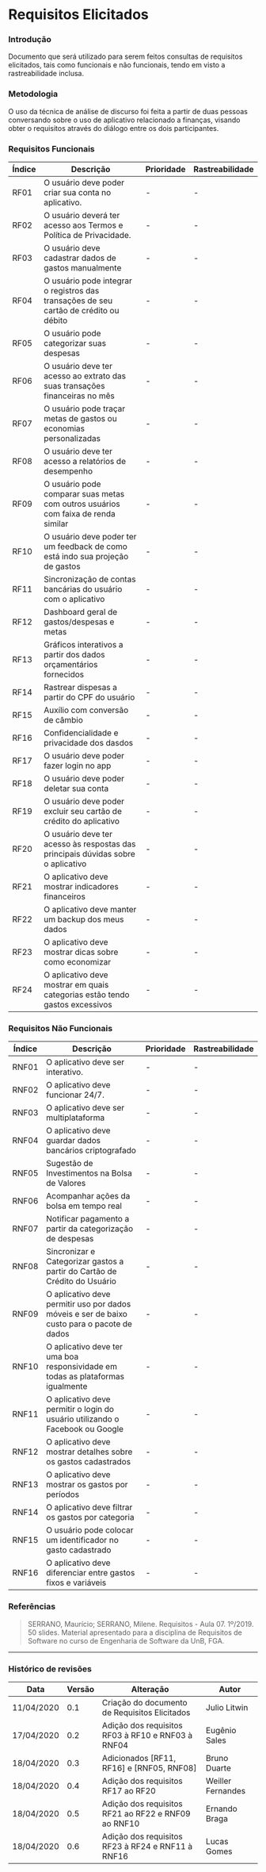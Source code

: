 # Requisitos Elicitados

### Introdução

Documento que será utilizado para serem feitos consultas de requisitos elicitados, tais como funcionais e não funcionais, tendo em visto a rastreabilidade inclusa.

### Metodologia

O uso da técnica de análise de discurso foi feita a partir de duas pessoas conversando sobre o uso de aplicativo relacionado a finanças, visando obter o requisitos através do diálogo entre os dois participantes.

### Requisitos Funcionais
|Índice|Descrição|Prioridade|Rastreabilidade|
|----|------|---------|-----|
| RF01 | O usuário deve poder criar sua conta no aplicativo. | - | - |
| RF02 | O usuário deverá ter acesso aos Termos e Política de Privacidade. | - | - |
| RF03 | O usuário deve cadastrar dados de gastos manualmente |  -| - |
| RF04 | O usuário pode integrar o registros das transações de seu cartão de crédito ou débito  | - | - |
| RF05 | O usuário pode categorizar suas despesas | - | - |
| RF06 | O usuário deve ter acesso ao extrato das suas transações financeiras no mês | - | - |
| RF07 | O usuário pode traçar metas de gastos ou economias personalizadas | - | - |
| RF08 | O usuário deve ter acesso a relatórios de desempenho | - | - |
| RF09 | O usuário pode comparar suas metas com outros usuários com faixa de renda similar | - | - |
| RF10 | O usuário deve poder ter um feedback de como está indo sua projeção de gastos | - | - |
| RF11 | Sincronização de contas bancárias do usuário com o aplicativo|-|-|
| RF12 | Dashboard geral de gastos/despesas e metas|-|-|
| RF13 | Gráficos interativos a partir dos dados orçamentários fornecidos|-|-|
| RF14 | Rastrear dispesas a partir do CPF do usuário|-|-|
| RF15 | Auxílio com conversão de câmbio|-|-|
| RF16 | Confidencialidade e privacidade dos dasdos |-|-|
| RF17 | O usuário deve poder fazer login no app |-|-|
| RF18 | O usuário deve poder deletar sua conta |-|-|
| RF19 | O usuário deve poder excluir seu cartão de crédito do aplicativo |-|-|
| RF20 | O usuário deve ter acesso às respostas das principais dúvidas sobre o aplicativo |-|-|
| RF21 | O aplicativo deve mostrar indicadores financeiros |-|-|
| RF22 | O aplicativo deve manter um backup dos meus dados |-|-|
| RF23 | O aplicativo deve mostrar dicas sobre como economizar |-|-|
| RF24 | O aplicativo deve mostrar em quais categorias estão tendo gastos excessivos |-|-|

### Requisitos Não Funcionais
|Índice|Descrição|Prioridade|Rastreabilidade|
|----|------|---------|-----|
| RNF01 | O aplicativo deve ser interativo. | - | - |
| RNF02 | O aplicativo deve funcionar 24/7. | - | - |
| RNF03 | O aplicativo deve ser multiplataforma | - | - |
| RNF04 | O aplicativo deve guardar dados bancários criptografado | - | - |
|RNF05|Sugestão de Investimentos na Bolsa de Valores|-|-|
|RNF06|Acompanhar ações da bolsa em tempo real|-|-|
|RNF07|Notificar pagamento a partir da categorização de despesas|-|-|
|RNF08|Sincronizar e Categorizar gastos a partir do Cartão de Crédito do Usuário|-|-|
| RNF09 | O aplicativo deve permitir uso por dados móveis e ser de baixo custo para o pacote de dados | - | - |
| RNF10 | O aplicativo deve ter uma boa responsividade em todas as plataformas igualmente | - | - |
|RNF11|O aplicativo deve permitir o login do usuário utilizando o Facebook ou Google |-|-|
|RNF12|O aplicativo deve mostrar detalhes sobre os gastos cadastrados |-|-|
|RNF13|O aplicativo deve mostrar os gastos por períodos |-|-|
|RNF14|O aplicativo deve filtrar os gastos por categoria |-|-|
|RNF15|O usuário pode colocar um identificador no gasto cadastrado |-|-|
|RNF16|O aplicativo deve diferenciar entre gastos fixos e variáveis |-|-|

### Referências
>  SERRANO, Maurício; SERRANO, Milene. Requisitos - Aula 07. 1º/2019. 50 slides. Material apresentado para a disciplina de Requisitos de Software no curso de Engenharia de Software da UnB, FGA.

***

### Histórico de revisões
|Data|Versão|Alteração|Autor|
|----|------|---------|-----|
| 11/04/2020 | 0.1 | Criação do documento de Requisitos Elicitados | Julio Litwin |
| 17/04/2020 | 0.2 | Adição dos requisitos RF03 à RF10 e RNF03 à RNF04 | Eugênio Sales |
|18/04/2020| 0.3 |Adicionados [RF11, RF16] e [RNF05, RNF08]|Bruno Duarte|
| 18/04/2020 | 0.4 | Adição dos requisitos RF17 ao RF20 | Weiller Fernandes |
| 18/04/2020 | 0.5 | Adição dos requisitos RF21 ao RF22 e RNF09 ao RNF10 | Ernando Braga |
| 18/04/2020 | 0.6 | Adição dos requisitos RF23 à RF24 e RNF11 à RNF16 | Lucas Gomes |
